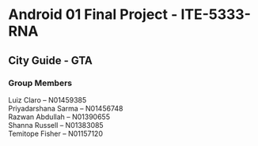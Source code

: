 # Android 01 Final Project - ITE-5333-RNA
## City Guide - GTA
### Group Members
Luiz Claro – N01459385 <br />
Priyadarshana Sarma – N01456748 <br />
Razwan Abdullah – N01390655 <br />
Shanna Russell – N01383085 <br />
Temitope Fisher – N01157120 <br />
